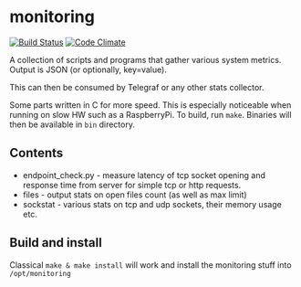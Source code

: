 # monitoring

[![Build Status](https://travis-ci.org/fxlv/monitoring.svg?branch=master)](https://travis-ci.org/fxlv/monitoring)
[![Code Climate](https://codeclimate.com/github/fxlv/monitoring/badges/gpa.svg)](https://codeclimate.com/github/fxlv/monitoring)

A collection of scripts and programs that gather various system metrics.
Output is JSON (or optionally, key=value).

This can then be consumed by Telegraf or any other stats collector.

Some parts written in C for more speed. This is especially noticeable when
running on slow HW such as a RaspberryPi.
To build, run `make`. Binaries will then be available in `bin` directory.

## Contents
* endpoint_check.py - measure latency of tcp socket opening and response time from server for simple tcp or http requests.
* files - output stats on open files count (as well as max limit)
* sockstat - various stats on tcp and udp sockets, their memory usage etc.


## Build and install
Classical `make & make install` will work and install the monitoring stuff into `/opt/monitoring`
